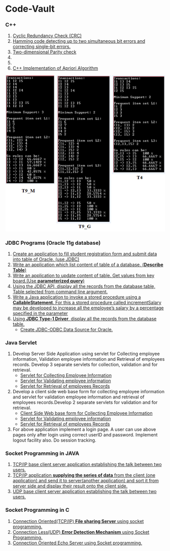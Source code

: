 # Code-Vault

### C++

1. [Cyclic Redundancy Check (CRC)](https://github.com/sidpro-hash/Code-Vault/blob/main/C%2B%2B/CRCparity.cpp)
2. [Hamming code detecting up to two simultaneous bit errors and correcting single-bit errors.](https://github.com/sidpro-hash/Code-Vault/blob/main/C%2B%2B/HammingCode.cpp)
3. [Two-dimensional Parity check](https://github.com/sidpro-hash/Code-Vault/blob/main/C%2B%2B/parity.cpp)
4. []()
5. []()
6. [C++ Implementation of Apriori Algorithm](https://github.com/sidpro-hash/Code-Vault/blob/main/C%2B%2B/Apriori/apriori.cpp)

![Apriori output](/images/Apriori.png)

### JDBC Programs (Oracle 11g database)

1. [Create an application to fill student registration form and submit data into table of Oracle. (use JDBC)](https://github.com/sidpro-hash/Code-Vault/blob/main/JDBC%20Programs%20(Oracle%2011g%20database)/Student_Reg.java)
2. [Write an application which list content of table of a database. (**Describe Table**)](https://github.com/sidpro-hash/Code-Vault/blob/main/JDBC%20Programs%20(Oracle%2011g%20database)/Table_content.java)
3. [Write an application to update content of table. Get values from key board.(Use **parameterized query**)](https://github.com/sidpro-hash/Code-Vault/blob/main/JDBC%20Programs%20(Oracle%2011g%20database)/Update_Table.java)
4. [Using the JDBC API, display all the records from the database table, Table selected from command line argument.](https://github.com/sidpro-hash/Code-Vault/blob/main/JDBC%20Programs%20(Oracle%2011g%20database)/Display_Table.java)
5. [Write a Java application to invoke a stored procedure using a **CallableStatement**. For this a stored procedure called incrementSalary may be developed to increase all the employee’s salary by a percentage specified in the parameter](https://github.com/sidpro-hash/Code-Vault/blob/main/JDBC%20Programs%20(Oracle%2011g%20database)/Emp_Salary.java)
6. [Using **JDBC Type-1 Driver**, display all the records from the database table.](https://github.com/sidpro-hash/Code-Vault/blob/main/JDBC%20Programs%20(Oracle%2011g%20database)/Demo1.java)
    * [Create JDBC-ODBC Data Source for Oracle.](https://collegeek.com/How_To/Oracle_database_type1_JDBC.html)

### Java Servlet

1. Develop Server Side Application using servlet for Collecting employee information, Validation employee information and Retrieval of employees records. Develop 3 separate servlets for collection, validation and for retrieval.
   * [Servlet for Collecting Employee Information](https://github.com/sidpro-hash/Code-Vault/blob/main/Java%20Servlet/Sidpro/WEB-INF/classes/Collect_Info.java)
   * [Servlet for Validating employee information](https://github.com/sidpro-hash/Code-Vault/blob/main/Java%20Servlet/Sidpro/WEB-INF/classes/Validation_Info.java)
   * [Servlet for Retrieval of employees Records](https://github.com/sidpro-hash/Code-Vault/blob/main/Java%20Servlet/Sidpro/WEB-INF/classes/Display_Info.java)
2. Develop a client side web base form for collecting employee information and servlet for validation employee information and retrieval of employees records.Develop 2 separate servlets for validation and for retrieval.
   * [Client Side Web base form for Collecting Employee Information](https://github.com/sidpro-hash/Code-Vault/blob/main/Java%20Servlet/Sidpro/client_side.html)
   * [Servlet for Validating employee information](https://github.com/sidpro-hash/Code-Vault/blob/main/Java%20Servlet/Sidpro/WEB-INF/classes/Client_side_validate.java)
   * [Servlet for Retrieval of employees Records](https://github.com/sidpro-hash/Code-Vault/blob/main/Java%20Servlet/Sidpro/WEB-INF/classes/Display_Info.java)
3. For above application implement a login page. A user can use above pages only after login using correct userID and password. Implement logout facility also. Do session tracking.

### Socket Programming in JAVA

1. [TCP/IP base client server application establishing the talk between two users.](https://github.com/sidpro-hash/Code-Vault/blob/main/Network%20Programming%20in%20JAVA/LocalTcpServer_1.java)
2. [TCP/IP application **supplying the series of data** from the client (one application) and send it to server(another application) and sort it from server side and display their result onto the client side.](https://github.com/sidpro-hash/Code-Vault/blob/main/Network%20Programming%20in%20JAVA/LocalTcpServer.java)
3. [UDP base client server application establishing the talk between two users.](https://github.com/sidpro-hash/Code-Vault/blob/main/Network%20Programming%20in%20JAVA/Udp_server.java)

### Socket Programming in C

1. [Connection Oriented(TCP/IP) **File sharing Server** using socket programming.](https://github.com/sidpro-hash/Code-Vault/blob/main/Network%20Programming%20in%20C/FileServer.c)
2. [Connection Less(UDP) **Error Detection Mechanism** using Socket Programming.](https://github.com/sidpro-hash/Code-Vault/blob/main/Network%20Programming%20in%20C/HammingServer.c)
3. [Connection Oriented Echo Server using Socket programming.](https://github.com/sidpro-hash/Code-Vault/blob/main/Network%20Programming%20in%20C/ServerbySid.c)

